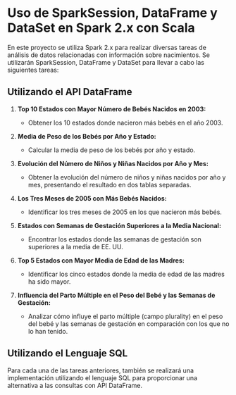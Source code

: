 # Uso de SparkSession, DataFrame y DataSet en Spark 2.x con Scala

En este proyecto se utiliza Spark 2.x para realizar diversas tareas de análisis de datos relacionadas con información sobre nacimientos. Se utilizarán SparkSession, DataFrame y DataSet para llevar a cabo las siguientes tareas:

## Utilizando el API DataFrame

1. **Top 10 Estados con Mayor Número de Bebés Nacidos en 2003:**
   - Obtener los 10 estados donde nacieron más bebés en el año 2003.

2. **Media de Peso de los Bebés por Año y Estado:**
   - Calcular la media de peso de los bebés por año y estado.

3. **Evolución del Número de Niños y Niñas Nacidos por Año y Mes:**
   - Obtener la evolución del número de niños y niñas nacidos por año y mes, presentando el resultado en dos tablas separadas.

4. **Los Tres Meses de 2005 con Más Bebés Nacidos:**
   - Identificar los tres meses de 2005 en los que nacieron más bebés.

5. **Estados con Semanas de Gestación Superiores a la Media Nacional:**
   - Encontrar los estados donde las semanas de gestación son superiores a la media de EE. UU.

6. **Top 5 Estados con Mayor Media de Edad de las Madres:**
   - Identificar los cinco estados donde la media de edad de las madres ha sido mayor.

7. **Influencia del Parto Múltiple en el Peso del Bebé y las Semanas de Gestación:**
   - Analizar cómo influye el parto múltiple (campo plurality) en el peso del bebé y las semanas de gestación en comparación con los que no lo han tenido.

## Utilizando el Lenguaje SQL

Para cada una de las tareas anteriores, también se realizará una implementación utilizando el lenguaje SQL para proporcionar una alternativa a las consultas con API DataFrame.
